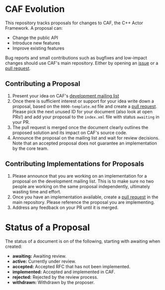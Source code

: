 # CAF Evolution

This repository tracks proposals for changes to CAF, the C++ Actor Framework. A
proposal can:

* Change the public API
* Introduce new features
* Improve existing features

Bug reports and small contributions such as bugfixes and low-impact changes
should use CAF's main repository. Either by opening an
[issue](https://github.com/actor-framework/actor-framework/issues) or a
[pull request](https://github.com/actor-framework/actor-framework/pulls).

## Contributing a Proposal

1. Present your idea on CAF's
   [development mailing list](https://groups.google.com/forum/#!forum/caf-devel)
2. Once there is sufficient interest or support for your idea write down a
   proposal, based on the `0000-template.md` file and create a
   [pull request](https://github.com/actor-framework/evolution/pulls). Please
   pick the next unused ID for your document (also look at open PRs!) and add
   your proposal to the `index.xml` file with status `awaiting` in your PR.
3. The pull request is merged once the document clearly outlines the proposed
   solution and its impact on CAF's source code.
4. Announce the proposal on the mailing list and wait for review decisions.
   Note that an accepted proposal does not guarantee an implementation by the
   core team.

## Contributing Implementations for Proposals

1. Please announce that you are working on an implementation for a proposal on
   the development mailing list. This is to make sure no two people are working
   on the same proposal independently, ultimately wasting time and effort.
2. Once you have an implementation available, create a
   [pull request](https://github.com/actor-framework/actor-framework/pulls) in
   the main repository. Please reference the proposal you are implementing.
3. Address any feedback on your PR until it is merged.

# Status of a Proposal

The status of a document is on of the following, starting with awaiting when
created:

* **awaiting:** Awaiting review.
* **active:** Currently under review.
* **accepted:** Accepted RFC that has not been implemented.
* **implemented:** Accepted and implemented in CAF.
* **rejected:** Rejected by the review process.
* **withdrawn:** Withdrawn by the proposer.
